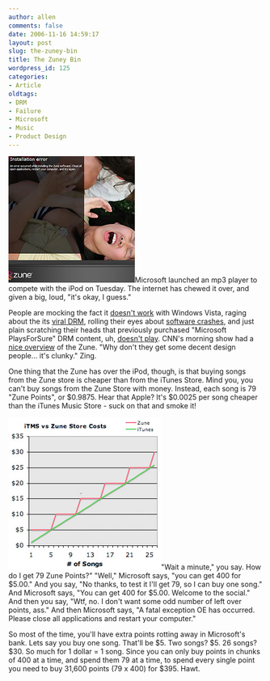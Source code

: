 ```yaml
---
author: allen
comments: false
date: 2006-11-16 14:59:17
layout: post
slug: the-zuney-bin
title: The Zuney Bin
wordpress_id: 125
categories:
- Article
oldtags:
- DRM
- Failure
- Microsoft
- Music
- Product Design
---
```


![Zune's ](/images/wp-uploads/2006/11/zune-fail.jpg)Microsoft launched an mp3 player to compete with the iPod on Tuesday. The internet has chewed it over, and given a big, loud, "it's okay, I guess."

People are mocking the fact it [doesn't work](http://www.appleinsider.com/article.php?id=2237) with Windows Vista, raging about the its [viral DRM](http://www.medialoper.com/hot-topics/music/zunes-big-innovation-viral-drm/), rolling their eyes about [software crashes](http://www.engadget.com/2006/11/13/installing-the-zune-sucked/), and just plain scratching their heads that previously purchased "Microsoft PlaysForSure" DRM content, uh, [doesn't play](http://blogs.law.harvard.edu/cmusings/2006/09/15/microsofts-zune-wont-play-protected-windows-media/). CNN's morning show had a [nice overview](http://www.cnn.com/video/player/player.html?url=/video/business/2006/11/14/sorkin.minding.your.business.cnn) of the Zune. "Why don't they get some decent design people... it's clunky." Zing.

One thing that the Zune has over the iPod, though, is that buying songs from the Zune store is cheaper than from the iTunes Store. Mind you, you can't buy songs from the Zune Store with money. Instead, each song is 79 "Zune Points", or $0.9875. Hear that Apple? It's $0.0025 per song cheaper than the iTunes Music Store - suck on that and smoke it!

![Zune vs. iTMS prices.](/images/wp-uploads/2006/11/zune-graph.jpg)"Wait a minute," you say. How do I get 79 Zune Points?" "Well," Microsoft says, "you can get 400 for $5.00." And you say, "No thanks, to test it I'll get 79, so I can buy one song." And Microsoft says, "You can get 400 for $5.00. Welcome to the social." And then you say, "Wtf, no. I don't want some odd number of left over points, ass." And then Microsoft says, "A fatal exception OE has occurred. Please close all applications and restart your computer."

So most of the time, you'll have extra points rotting away in Microsoft's bank. Lets say you buy one song. That'll be $5. Two songs? $5. 26 songs? $30. So much for 1 dollar = 1 song. Since you can only buy points in chunks of 400 at a time, and spend them 79 at a time, to spend every single point you need to buy 31,600 points (79 x 400) for $395. Hawt.
